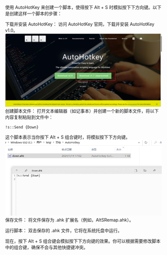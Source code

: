 
使用 AutoHotKey 来创建一个脚本，使得按下 Alt + S 时模拟按下下方向键。以下是创建这样一个脚本的步骤：

下载并安装 AutoHotKey： 访问 AutoHotKey 官网，下载并安装 AutoHotKey v1.0。
![](../../imgs/Pasted%20image%2020240114170655.png)
创建脚本文件： 打开文本编辑器（如记事本）并创建一个新的脚本文件，将以下内容复制粘贴到文件中：

```
!s::Send {Down}
```

这个脚本表示当你按下 Alt + S 组合键时，将模拟按下下方向键。
![](../../imgs/Pasted%20image%2020240114170729.png)
保存文件： 将文件保存为 .ahk 扩展名（例如，AltSRemap.ahk）。

运行脚本： 双击保存的 .ahk 文件，它将在系统托盘中运行。

现在，按下 Alt + S 组合键会模拟按下下方向键的效果。你可以根据需要修改脚本中的组合键，确保不会与其他快捷键冲突。
